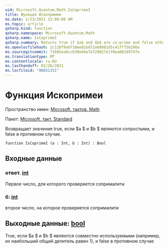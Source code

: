 ```yaml
---
uid: Microsoft.Quantum.Math.IsCoprimeI
title: Функция Ископримеи
ms.date: 1/23/2021 12:00:00 AM
ms.topic: article
qsharp.kind: function
qsharp.namespace: Microsoft.Quantum.Math
qsharp.name: IsCoprimeI
qsharp.summary: Returns true if $a$ and $b$ are co-prime and false otherwise.
ms.openlocfilehash: 2c110f9abf18ee81bd72a68601d5c41ff756290a
ms.sourcegitcommit: 71605ea9cc630e84e7ef29027e1f0ea06299747e
ms.translationtype: MT
ms.contentlocale: ru-RU
ms.lasthandoff: 01/26/2021
ms.locfileid: "98851351"
---
```

# <a name="iscoprimei-function"></a>Функция Ископримеи

Пространство имен: [Microsoft. тактов. Math](xref:Microsoft.Quantum.Math)

Пакет: [Microsoft. такт. Standard](https://nuget.org/packages/Microsoft.Quantum.Standard)


Возвращает значение true, если $a $ и $b $ являются сопростыми, и false в противном случае.

```qsharp
function IsCoprimeI (a : Int, b : Int) : Bool
```


## <a name="input"></a>Входные данные

### <a name="a--int"></a>ответ. [int](xref:microsoft.quantum.lang-ref.int)

Первое число, для которого проверяется сопрималити


### <a name="b--int"></a>б: [int](xref:microsoft.quantum.lang-ref.int)

второе число, на которое проверяется сопрималити



## <a name="output--bool"></a>Выходные данные: [bool](xref:microsoft.quantum.lang-ref.bool)

True, если $a $ и $b $ являются совместно используемыми (например, их наибольший общий делитель равен 1), и false в противном случае
